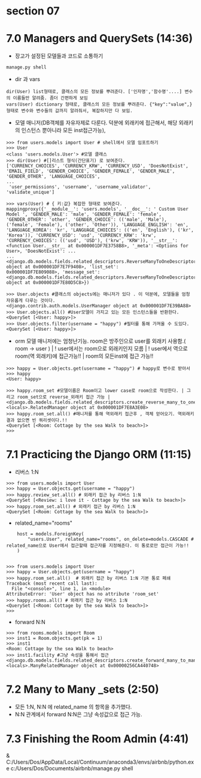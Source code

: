 # section 07

# 7.0 Managers and QuerySets (14:36)

- 장고가 설정된 모델들과 코드로 소통하기

```
manage.py shell
```

- dir 과 vars

```
dir(User) list형태로, 클래스의 모든 정보를 뿌려준다. ['인자명','함수명'....] 변수의 이름들만 알려줌. 좀더 간편하게 보임
vars(User) dictionary 형태로, 클래스의 모든 정보를 뿌려준다. {"key":"value",}형태로 변수와 변수들의 값까지 알려줘서, 복잡하지만 다 보임.
```

- 모델 매니저(DB객체를 자유자제로 다룬다. 덕분에 외래키에 접근해서, 해당 외래키의 인스턴스 뿐아니라 모든 inst접근가능),

```
>>> from users.models import User # shell에서 모델 임포트하기
>>> User
<class 'users.models.User'> #모델 클래스
>>> dir(User) #[]리스트 형식(간단표기) 로 보여준다.
['CURRENCY_CHOICES', 'CURRENCY_KRW', 'CURRENCY_USD', 'DoesNotExist', 'EMAIL_FIELD', 'GENDER_CHOICE', 'GENDER_FEMALE', 'GENDER_MALE', 'GENDER_OTHER', 'LANGUAGE_CHOICES',
...
 'user_permissions', 'username', 'username_validator', 'validate_unique']
```

```
>>> vars(User) # { 키:값} 복잡한 형태로 보여준다.
mappingproxy({'__module__': 'users.models', '__doc__': ' Custom User Model ', 'GENDER_MALE': 'male', 'GENDER_FEMALE': 'female', 'GENDER_OTHER': 'other', 'GENDER_CHOICE': (('male', 'Male'), ('female', 'Female'), ('other', 'Other')), 'LANGUAGE_ENGLISH': 'en', 'LANGUAGE_KOREA': 'kr', 'LANGUAGE_CHOICES': (('en', 'English'), ('kr', 'Korea')), 'CURRENCY_USD': 'usd', 'CURRENCY_KRW': 'krw', 'CURRENCY_CHOICES': (('usd', 'USD'), ('krw', 'KRW')), '__str__': <function User.__str__ at 0x000001DF7E3758B8>, '_meta': <Options for User>, 'DoesNotExist': ...
...
<django.db.models.fields.related_descriptors.ReverseManyToOneDescriptor object at 0x000001DF7E7F9408>, 'list_set':
0x000001DF7E809088>, 'message_set': <django.db.models.fields.related_descriptors.ReverseManyToOneDescriptor object at 0x000001DF7E80D5C8>})
```

```
>>> User.objects #클래스의 objects에는 매니저가 있다 . 이 덕분에, 모델들을 엄청 자유롭게 다루는 것이다.
<django.contrib.auth.models.UserManager object at 0x000001DF7E39BA88>
>>> User.objects.all() #User모델이 가지고 있는 모든 인스턴스들을 반환한다.
<QuerySet [<User: happy>]>
>>> User.objects.filter(username = "happy") #필터를 통해 가져올 수 도있다.
<QuerySet [<User: happy>]>
```

- orm 모델 매니저에는 엄청난기능. room은 방주인으로 user를 외래키 사용함.( room -> user ) | ! user에서는 room으로 외래키인지 모름 | ! user에서 역으로 room(역 외래키)에 접근가능!! | room의 모든inst에 접근 가능!!

```
>>> happy = User.objects.get(username = "happy") # happy로 변수로 받아서
>>> happy
<User: happy>

>>> happy.room_set #모델이름은 Room이고 lower case로 room으로 작성한다. | 그리고 room_set으로 reverse_외래키 접근 가능 |
<django.db.models.fields.related_descriptors.create_reverse_many_to_one_manager.<locals>.RelatedManager object at 0x000001DF7E8A3E08>
>>> happy.room_set.all() #매니저를 통해 역외래키 접근후 , 객체 얻어오기. 역외래키 결과 없으면 빈 쿼리셋이다.!!
<QuerySet [<Room: Cottage by the sea Walk to beach>]>
>>>
```

# 7.1 Practicing the Django ORM (11:15)

- 리버스 1:N

```
>>> from users.models import User
>>> happy = User.objects.get(username = "happy")
>>> happy.review_set.all() # 외래키 접근 by 리버스 1:N
<QuerySet [<Review: i love it - Cottage by the sea Walk to beach>]>
>>> happy.room_set.all() # 외래키 접근 by 리버스 1:N
<QuerySet [<Room: Cottage by the sea Walk to beach>]>
```

- related_name="rooms"

```
    host = models.ForeignKey(
        "users.User", related_name="rooms", on_delete=models.CASCADE # related_name으로 User에서 접근할때 접근자를 지정해준다. 이 통로로만 접근이 가능!!
    )
```

```

>>> from users.models import User
>>> happy = User.objects.get(username = "happy")
>>> happy.room_set.all()  # 외래키 접근 by 리버스 1:N 기본 통로 페쇄
Traceback (most recent call last):
  File "<console>", line 1, in <module>
AttributeError: 'User' object has no attribute 'room_set'
>>> happy.rooms.all() # 외래키 접근 by 리버스 1:N
<QuerySet [<Room: Cottage by the sea Walk to beach>]>
>>>
```

- forward N:N

```
>>> from rooms.models import Room
>>> inst1 = Room.objects.get(pk = 1)
>>> inst1
<Room: Cottage by the sea Walk to beach>
>>> inst1.facility #그냥 속성을 통해서 접근
<django.db.models.fields.related_descriptors.create_forward_many_to_many_manager.<locals>.ManyRelatedManager object at 0x00000256CA440748>
```

# 7.2 Many to Many \_sets (2:50)

- 모든 1:N, N:N 에 related_name 의 항목을 추가했다.
- N:N 관계에서 forward N:N은 그냥 속성값으로 접근 가능.

# 7.3 Finishing the Room Admin (4:41)

& C:/Users/Dos/AppData/Local/Continuum/anaconda3/envs/airbnb/python.exe c:/Users/Dos/Documents/airbnb/manage.py shell
